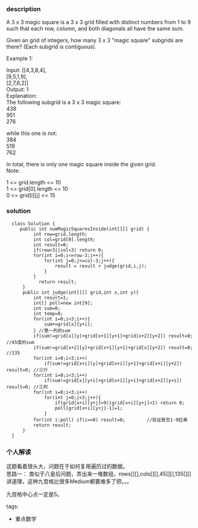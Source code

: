 ### description    
  A 3 x 3 magic square is a 3 x 3 grid filled with distinct numbers from 1 to 9 such that each row, column, and both diagonals all have the same sum.  
    
  Given an grid of integers, how many 3 x 3 "magic square" subgrids are there?  (Each subgrid is contiguous).  
    
     
    
  Example 1:  
    
  Input: [[4,3,8,4],  
          [9,5,1,9],  
          [2,7,6,2]]  
  Output: 1  
  Explanation:   
  The following subgrid is a 3 x 3 magic square:  
  438  
  951  
  276  
    
  while this one is not:  
  384  
  519  
  762  
    
  In total, there is only one magic square inside the given grid.  
  Note:  
    
  1 <= grid.length <= 10  
  1 <= grid[0].length <= 10  
  0 <= grid[i][j] <= 15  
### solution    
```    
  class Solution {  
     public int numMagicSquaresInside(int[][] grid) {  
          int row=grid.length;  
          int col=grid[0].length;  
          int result=0;  
          if(row<3||col<3) return 0;  
          for(int i=0;i<=row-3;i++){  
              for(int j=0;j<=col-3;j++){  
                  result = result + judge(grid,i,j);  
              }  
          }  
            return result;  
      }  
      public int judge(int[][] grid,int x,int y){  
          int result=1;  
          int[] poll=new int[9];  
          int sum=0;  
          int temp=0;  
          for(int i=0;i<3;i++){  
              sum+=grid[x][y+i];  
          } //第一列的sum  
          if(sum!=grid[x][y]+grid[x+1][y+1]+grid[x+2][y+2]) result=0;   //45度的sum  
          if(sum!=grid[x+2][y]+grid[x+1][y+1]+grid[x][y+2]) result=0;   //135  
          for(int i=0;i<3;i++)  
              if(sum!=grid[x+i][y]+grid[x+i][y+1]+grid[x+i][y+2]) result=0; //三行  
          for(int i=0;i<3;i++)  
              if(sum!=grid[x][y+i]+grid[x+1][y+i]+grid[x+2][y+i]) result=0; //三列  
          for(int i=0;i<3;i++)  
              for(int j=0;j<3;j++){  
                  if(grid[x+i][y+j]>9||grid[x+i][y+j]<1) return 0;  
                  poll[grid[x+i][y+j]-1]=1;  
              }  
          for(int i:poll) if(i==0) result=0;        //验证是否1-9拉满  
          return result;  
      }  
  }  
```    
    
### 个人解读    
  这题看着很头大，问题在于如何复用遍历过的数据。  
  思路一： 类似于八皇后问题，弄出来一堆数组，rows[][],cols[][],45[][],135[][]  
  讲道理，这种九宫格比很多Medium都要难多了把。。。  
    
  九宫格中心点一定是5。  
    
tags:    
  -  重点数学  
